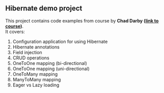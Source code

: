 ## Hibernate demo project ##

This project contains code examples from course by **Chad Darby ([link to course](https://www.udemy.com/spring-hibernate-tutorial))**.   
It covers:
1. Configuration application for using Hibernate
2. Hibernate annotations
3. Field injection
4. CRUD operations
5. OneToOne mapping (bi-directional)
6. OneToOne mapping (uni-directional)
7. OneToMany mapping
8. ManyToMany mapping
9. Eager vs Lazy loading
